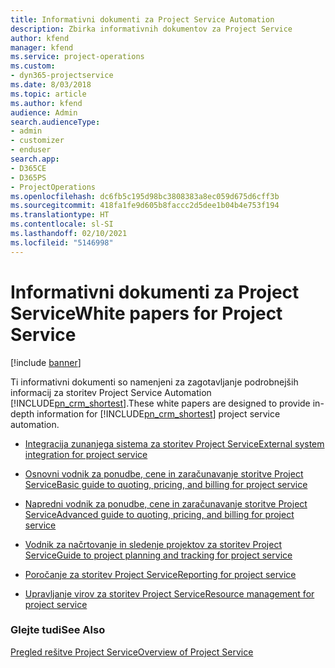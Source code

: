 ```yaml
---
title: Informativni dokumenti za Project Service Automation
description: Zbirka informativnih dokumentov za Project Service
author: kfend
manager: kfend
ms.service: project-operations
ms.custom:
- dyn365-projectservice
ms.date: 8/03/2018
ms.topic: article
ms.author: kfend
audience: Admin
search.audienceType:
- admin
- customizer
- enduser
search.app:
- D365CE
- D365PS
- ProjectOperations
ms.openlocfilehash: dc6fb5c195d98bc3808383a8ec059d675d6cff3b
ms.sourcegitcommit: 418fa1fe9d605b8faccc2d5dee1b04b4e753f194
ms.translationtype: HT
ms.contentlocale: sl-SI
ms.lasthandoff: 02/10/2021
ms.locfileid: "5146998"
---
```

# <a name="white-papers-for-project-service"></a><span data-ttu-id="1da7d-103">Informativni dokumenti za Project Service</span><span class="sxs-lookup"><span data-stu-id="1da7d-103">White papers for Project Service</span></span>

[!include [banner](../includes/psa-now-project-operations.md)]

<span data-ttu-id="1da7d-104">Ti informativni dokumenti so namenjeni za zagotavljanje podrobnejših informacij za storitev Project Service Automation [!INCLUDE[pn_crm_shortest](../includes/pn-crm-shortest.md)].</span><span class="sxs-lookup"><span data-stu-id="1da7d-104">These white papers are designed to provide in-depth information for [!INCLUDE[pn_crm_shortest](../includes/pn-crm-shortest.md)] project service automation.</span></span>

-   [<span data-ttu-id="1da7d-105">Integracija zunanjega sistema za storitev Project Service</span><span class="sxs-lookup"><span data-stu-id="1da7d-105">External system integration for project service</span></span>](https://go.microsoft.com/fwlink/?LinkId=825445)

-   [<span data-ttu-id="1da7d-106">Osnovni vodnik za ponudbe, cene in zaračunavanje storitve Project Service</span><span class="sxs-lookup"><span data-stu-id="1da7d-106">Basic guide to quoting, pricing, and billing for project service</span></span>](https://go.microsoft.com/fwlink/?LinkId=825241)

-   [<span data-ttu-id="1da7d-107">Napredni vodnik za ponudbe, cene in zaračunavanje storitve Project Service</span><span class="sxs-lookup"><span data-stu-id="1da7d-107">Advanced guide to quoting, pricing, and billing for project service</span></span>](https://go.microsoft.com/fwlink/?LinkId=825242)

-   [<span data-ttu-id="1da7d-108">Vodnik za načrtovanje in sledenje projektov za storitev Project Service</span><span class="sxs-lookup"><span data-stu-id="1da7d-108">Guide to project planning and tracking for project service</span></span>](https://go.microsoft.com/fwlink/?LinkId=825243)

-   [<span data-ttu-id="1da7d-109">Poročanje za storitev Project Service</span><span class="sxs-lookup"><span data-stu-id="1da7d-109">Reporting for project service</span></span>](https://go.microsoft.com/fwlink/?LinkId=825446)

-   [<span data-ttu-id="1da7d-110">Upravljanje virov za storitev Project Service</span><span class="sxs-lookup"><span data-stu-id="1da7d-110">Resource management for project service</span></span>](https://go.microsoft.com/fwlink/?LinkId=825244)

### <a name="see-also"></a><span data-ttu-id="1da7d-111">Glejte tudi</span><span class="sxs-lookup"><span data-stu-id="1da7d-111">See Also</span></span>
 [<span data-ttu-id="1da7d-112">Pregled rešitve Project Service</span><span class="sxs-lookup"><span data-stu-id="1da7d-112">Overview of Project Service</span></span>](../psa/overview.md)

